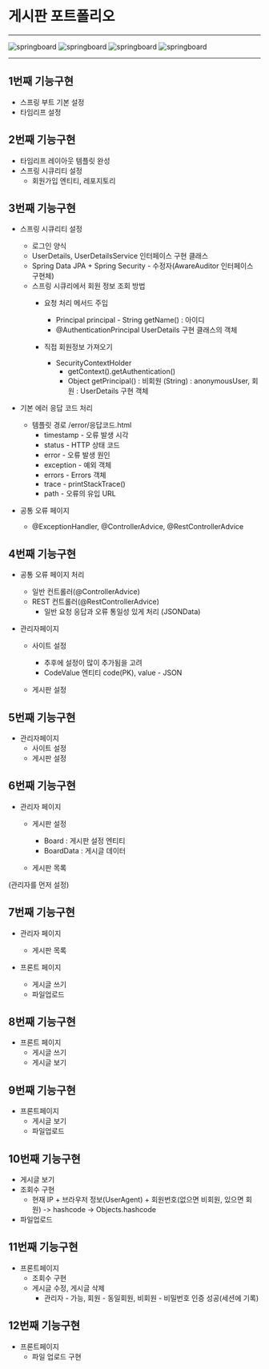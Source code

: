 # 게시판 포트폴리오
* * * 
![springboard](mge/main_1.JPG)
![springboard](mge/main_2.JPG)
![springboard](mge/main_3.JPG)
![springboard](mge/main_4.JPG)
* * *

## 1번째 기능구현 
* 스프링 부트 기본 설정
* 타임리프 설정 


## 2번째 기능구현
* 타임리프 레이아웃 템플릿 완성 
* 스프링 시큐리티 설정
	- 회원가입 엔티티, 레포지토리
	
	
## 3번째 기능구현
* 스프링 시큐리티 설정
	- 로그인 양식 
	- UserDetails, UserDetailsService 인터페이스 구현 클래스
	- Spring Data JPA + Spring Security -  수정자(AwareAuditor 인터페이스 구현체)
	- 스프링 시큐리에서 회원 정보 조회 방법 
		- 요청 처리 메서드 주입 
			- Principal principal  - String getName() : 아이디
			- @AuthenticationPrincipal UserDetails 구현 클래스의 객체
			
		- 직접 회원정보 가져오기
			- SecurityContextHolder
				- getContext().getAuthentication()
				-  Object getPrincipal() : 비회원 (String) : anonymousUser, 회원 : UserDetails 구현 객체
		
* 기본 에러 응답 코드 처리 
	- 템플릿 경로 /error/응답코드.html
		- timestamp - 오류 발생 시각 
		- status - HTTP 상태 코드 
		- error - 오류 발생 원인 
		- exception - 예외 객체 
		- errors - Errors 객체
		- trace - printStackTrace()
		- path - 오류의 유입 URL

* 공통 오류 페이지
	- @ExceptionHandler, @ControllerAdvice, @RestControllerAdvice
	

## 4번째 기능구현
* 공통 오류 페이지 처리 
	- 일반 컨트롤러(@ControllerAdvice)
	- REST 컨트롤러(@RestControllerAdvice)
		- 일반 요청 응답과 오류 통일성 있게 처리 (JSONData)

* 관리자페이지 
	- 사이트 설정 
		- 추후에 설정이 많이 추가됨을 고려 
		- CodeValue 엔티티  code(PK), value - JSON 
			
	- 게시판 설정


## 5번째 기능구현
* 관리자페이지 
	- 사이트 설정 
	- 게시판 설정

	
## 6번째 기능구현
* 관리자 페이지
  - 게시판 설정
    - Board : 게시판 설정 엔티티
    - BoardData : 게시글 데이터
    
  - 게시판 목록

(관리자를 먼저 설정)


## 7번째 기능구현
* 관리자 페이지
  - 게시판 목록

* 프론트 페이지
  - 게시글 쓰기
  - 파일업로드


## 8번째 기능구현
* 프론트 페이지
  - 게시글 쓰기
  - 게시글 보기


## 9번째 기능구현
* 프론트페이지
  - 게시글 보기
  - 파일업로드


## 10번째 기능구현
  - 게시글 보기
  - 조회수 구현
    - 현재 IP + 브라우저 정보(UserAgent) + 회원번호(없으면 비회원, 있으면 회원) -> hashcode -> Objects.hashcode
  - 파일업로드


## 11번째 기능구현
* 프론트페이지
  - 조회수 구현
  - 게시글 수정, 게시글 삭제
    - 관리자 - 가능, 회원 - 동일회원, 비회원 - 비밀번호 인증 성공(세션에 기록)


## 12번째 기능구현
* 프론트페이지
  - 파일 업로드 구현
    


